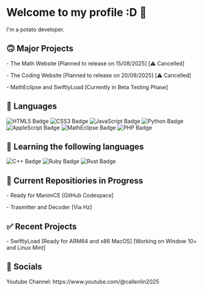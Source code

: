 <h1>Welcome to my profile :D 👋</h1>
I'm a potato developer.
<h2>🙃 Major Projects</h2>
<p>- The Math Website [Planned to release on 15/08/2025] [⚠️ Cancelled]</p>
<p>- The Coding Website [Planned to release on 20/09/2025] [⚠️ Cancelled]</p>
<p>- MathEclipse and SwiftlyLoad [Currently in Beta Testing Phase]</p>

<h2>🌟 Languages</h2>
<p>
  <img src="https://img.shields.io/badge/HTML5%20Language-orange?logo=html5&logoColor=white" alt="HTML5 Badge">
  <img src="https://img.shields.io/badge/CSS3%20Language-blue?logo=css3&logoColor=white" alt="CSS3 Badge">
  <img src="https://img.shields.io/badge/JavaScript%20Language-yellow?logo=JavaScript&logoColor=white" alt="JavaScript Badge">
  <img src="https://img.shields.io/badge/Python%20Language%20Libary-crimson?logo=python&logoColor=white" alt="Python Badge">
  <img src="https://img.shields.io/badge/AppleScript%20Language-lightgray?logo=apple&logoColor=white" alt="AppleScript Badge">
  <img src="https://img.shields.io/badge/MathEclipse%20Language-purple?logo=python&logoColor=white" alt="MathEclipse Badge">
  <img src="https://img.shields.io/badge/PHP%20Language-gray?logo=php&logoColor=white" alt="PHP Badge">
</p>
<h2>🧐 Learning the following languages</h2>
<p>
  <img src="https://img.shields.io/badge/C%2B%2B%20Language-navy?logo=C%2B%2B&logoColor=white" alt="C++ Badge">
  <img src="https://img.shields.io/badge/Ruby%20Language-red?logo=ruby&logoColor=white" alt="Ruby Badge">
  <img src="https://img.shields.io/badge/Rust%20Language-orange?logo=rust&logoColor=white" alt="Rust Badge">
</p>

<h2>🚧 Current Repositiories in Progress</h2>
<p>- Ready for ManimCE [GitHub Codespace]</p>
<p>- Trasmitter and Decoder [Via Hz]</p>

<h2>✅ Recent Projects</h2>
<p>- SwiftlyLoad [Ready for ARM64 and x86 MacOS] [Working on Window 10+ and Linux Mint]</p>

<h2>💬 Socials</h2>
<p>Youtube Channel: https://www.youtube.com/@callenlin2025</p>

<!---
CallenLin/CallenLin is a ✨ special ✨ repository because its `README.md` (this file) appears on your GitHub profile.
You can click the Preview link to take a look at your changes.
--->
